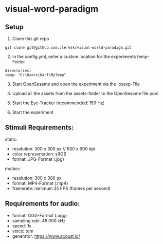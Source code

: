 # visual-word-paradigm

## Setup

1. Clone this git repo
```
git clone git@github.com:cleresk/visual-world-paradigm.git
```

2. In the config.yml, enter a custom location for the experiments temp-Folder
```
directories:
temp: "C:\Users\Karl\MyTemp"
```
3. Start OpenSesame and open the experiment via the .osexp-File

4. Upload all the assets from the assets-folder to the OpenSesame file pool

5. Start the Eye-Tracker (recommended: 150 Hz)

5. Start the experiment

## Stimuli Requirements:

static:
- resolution: 300 x 300 px // 600 x 600 dpi
- color representation: sRGB
- format: JPG-Format (.jpg)

motion:
- resolution: 300 x 300 px
- format: MP4-Format (.mp4)
- framerate: minimum 25 FPS (frames per second)


## Requirements for audio:
- format: OGG-Format (.ogg)
- sampling rate: 48.000 kHz
- speed: 1x
- voice: tom
- generator: https://www.acoust.io/
